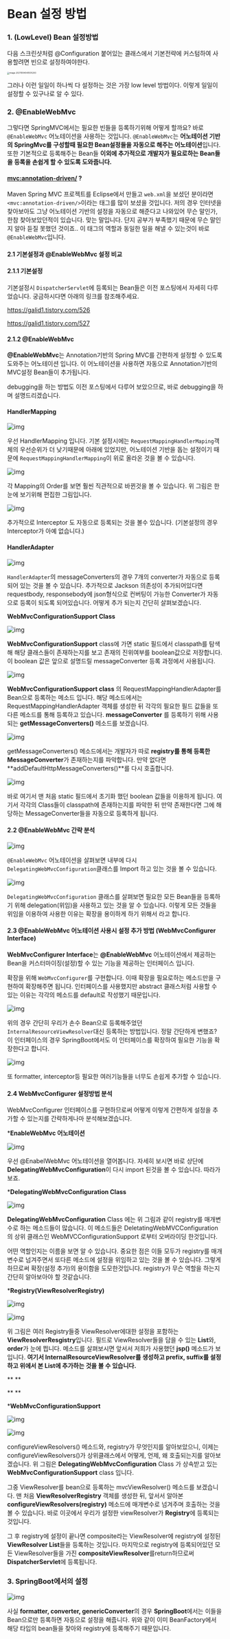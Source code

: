 

# Bean 설정 방법



### 1. (LowLevel) Bean 설정방법

다음 스크린샷처럼 @Configuration 붙어있는 클래스에서 기본전략에 커스텀하여 사용할려면 빈으로 설정하여야한다. 

<img src="/assets/images/image-20211004040505293.png" alt="image-20211004040505293" style="zoom:33%;" />

그러나 이런 일일이 하나씩 다 설정하는 것은 가장 low level 방법이다. 이렇게 일일이 설정할 수 있구나로 알 수 있다.



### 2. @EnableWebMvc

그렇다면 SpringMVC에서는 필요한 빈들을 등록하기위해 어떻게 할까요? 바로 `@EnableWebMvc` 어노테이션을 사용하는 것입니다. `@EnableWebMvc`는 **어노테이션 기반의 SpringMvc를 구성할때 필요한 Bean설정들을 자동으로 해주는 어노테이션**입니다. 또한 기본적으로 등록해주는 Bean들 **이외에 추가적으로 개발자가 필요로하는 Bean들을 등록을 손쉽게 할 수 있도록 도와줍니다.**

 

#### <mvc:annotation-driven/> ?

Maven Spring MVC 프로젝트를 Eclipse에서 만들고 `web.xml`을 보셨던 분이라면 `<mvc:annotation-driven/>`이라는 태그를 많이 보셨을 것입니다. 저의 경우 인터넷을 찾아보아도 그냥 어노테이션 기반의 설정을 자동으로 해준다고 나와있어 무슨 말인가, 한참 찾아보았던적이 있습니다. 맞는 말입니다. 단지 공부가 부족했기 때문에 무슨 말인지 알아 듣질 못했던 것이죠.. 이 태그의 역할과 동일한 일을 해낼 수 있는것이 바로 `@EnableWebMvc`입니다.

 

 

#### 2.1 기본설정과 @EnableWebMvc 설정 비교

#### 2.1.1 기본설정

기본설정시 `DispatcherServlet`에 등록되는 Bean들은 이전 포스팅에서 자세히 다루었습니다. 궁금하시다면 아래의 링크를 참조해주세요.

https://galid1.tistory.com/526

https://galid1.tistory.com/527

 

 

#### 2.1.2 @EnableWebMvc

**@EnableWebMvc**는 Annotation기반의 Spring MVC를 간편하게 설정할 수 있도록 도와주는 어노테이션 입니다. 이 어노테이션을 사용하면 자동으로 Annotation기반의 MVC설정 Bean들이 추가됩니다.

debugging을 하는 방법도 이전 포스팅에서 다루어 보았으므로, 바로 debugging을 하며 설명드리겠습니다.

 

#### HandlerMapping

![img](https://t1.daumcdn.net/cfile/tistory/9966C6405CCA5B2640)

우선 HandlerMapping 입니다. 기본 설정시에는 `RequestMappingHandlerMaping`객체의 우선순위가 더 낮기때문에 아래에 있었지만, 어노테이션 기반을 돕는 설정이기 때문에 `RequestMappingHandlerMapping`이 위로 올라온 것을 볼 수 있습니다.

 

![img](https://t1.daumcdn.net/cfile/tistory/99F2D9395CCA5B2906)

각 Mapping의 Order를 보면 훨씬 직관적으로 바뀐것을 볼 수 있습니다. 위 그림은 한눈에 보기위해 편집한 그림입니다.

 

![img](https://t1.daumcdn.net/cfile/tistory/99578B485CCA5B2C0E)

추가적으로 Interceptor 도 자동으로 등록되는 것을 볼수 있습니다. (기본설정의 경우 Interceptor가 아예 없습니다.)

 

 

#### HandlerAdapter

![img](https://t1.daumcdn.net/cfile/tistory/9981CF465CCA5B3006)

`HandlerAdapter`의 messageConverters의 경우 7개의 converter가 자동으로 등록되어 있는 것을 볼 수 있습니다. 추가적으로 Jackson 의존성이 추가되어있다면 requestbody, responsebody에 json형식으로 컨버팅이 가능한 Converter가 자동으로 등록이 되도록 되어있습니다. 어떻게 추가 되는지 간단히 살펴보겠습니다.

 

**WebMvcConfigurationSupport Class**

![img](https://t1.daumcdn.net/cfile/tistory/995F6E3D5CCE6DD03A)

**WebMvcConfigurationSupport** class에 가면 static 필드에서 classpath를 탐색해 해당 클래스들이 존재하는지를 보고 존재의 진위여부를 boolean값으로 저장합니다. 이 boolean 값은 앞으로 설명드릴 messageConverter 등록 과정에서 사용됩니다.



![img](https://t1.daumcdn.net/cfile/tistory/99A07C4C5CCE6DD00E)

**WebMvcConfigurationSupport class** 의 RequestMappingHandlerAdapter를 Bean으로 등록하는 메소드 입니다. 해당 메소드에서는 RequestMappingHandlerAdapter 객체를 생성한 뒤 각각의 필요한 필드 값들을 또다른 메소드를 통해 등록하고 있습니다. **messageConverter** 를 등록하기 위해 사용되는 **getMessageConverters()** 메소드를 보겠습니다.



![img](https://t1.daumcdn.net/cfile/tistory/99B2EA3C5CCE6DD003)

getMessageConverters() 메소드에서는 개발자가 따로 **registry를 통해 등록한 MessageConverter**가 존재하는지를 파악합니다. 만약 없다면 **addDefaultHttpMessageConverters()**를 다시 호출합니다.



![img](https://t1.daumcdn.net/cfile/tistory/99E1CF375CCE6DD007)

바로 여기서 맨 처음 static 필드에서 초기화 했던 boolean 값들을 이용하게 됩니다. 여기서 각각의 Class들이 classpath에 존재하는지를 파악한 뒤 만약 존재한다면 그에 해당하는 MessageConverter들을 자동으로 등록하게 됩니다.



 

#### 2.2 @EnableWebMvc 간략 분석

 

![img](https://t1.daumcdn.net/cfile/tistory/99B1D1345CCA5B3337)

`@EnableWebMvc` 어노테이션을 살펴보면 내부에 다시 `DelegatingWebMvcConfiguration`클래스를 Import 하고 있는 것을 볼 수 있습니다.

 

![img](https://t1.daumcdn.net/cfile/tistory/9965CA4B5CCA5B3706)

`DelegatingWebMvcConfiguration` 클래스를 살펴보면 필요한 모든 Bean들을 등록하기 위해 delegation(위임)을 사용하고 있는 것을 알 수 있습니다. 이렇게 모든 것들을 위임을 이용하여 사용한 이유는 확장을 용이하게 하기 위해서 라고 합니다.

 

 

#### 2.3 @EnableWebMvc 어노테이션 사용시 설정 추가 방법 (WebMvcConfigurer Interface)

**WebMvcConfigurer Interface**는 **@EnableWebMvc** 어노테이션에서 제공하는 Bean을 커스터마이징(설정)할 수 있는 기능을 제공하는 인터페이스 입니다.

확장을 위해 `WebMvcConfigurer`를 구현합니다. 이때 확장을 필요로하는 메소드만을 구현하여 확장해주면 됩니다. 인터페이스를 사용했지만 abstract 클래스처럼 사용할 수 있는 이유는 각각의 메소드를 default로 작성했기 때문입니다.

 

![img](https://t1.daumcdn.net/cfile/tistory/9904AC465CCA5B3B33)

위의 경우 간단히 우리가 손수 Bean으로 등록해주었던 `InternalResourceViewResolver`대신 등록하는 방법입니다. 정말 간단하게 변했죠? 이 인터페이스의 경우 SpringBoot에서도 이 인터페이스를 확장하여 필요한 기능을 확장한다고 합니다.

 

![img](https://t1.daumcdn.net/cfile/tistory/990CD6475CCA5B3E0C)

또 formatter, interceptor등 필요한 여러기능들을 너무도 손쉽게 추가할 수 있습니다.

 



#### 2.4 WebMvcConfigurer 설정방법 분석

WebMvcConfigurer 인터페이스를 구현하므로써 어떻게 이렇게 간편하게 설정을 추가할 수 있는지를 간략하게나마 분석해보겠습니다.



***EnableWebMvc 어노테이션**

![img](https://t1.daumcdn.net/cfile/tistory/997D234F5CCE566F2B)

우선 @EnabelWebMvc 어노테이션을 열어봅니다. 자세히 보시면 바로 상단에 **DelegatingWebMvcConfiguration**이 다시 import 된것을 볼 수 있습니다. 따라가보죠.





***DelegatingWebMvcConfiguration Class**

![img](https://t1.daumcdn.net/cfile/tistory/9939BD3A5CCE584B22)

**DelegatingWebMvcConfiguration** Class 에는 위 그림과 같이 registry를 매개변수로 하는 메소드들이 많습니다. 이 메소드들은 DeletatingWebMVCConfiguration의 상위 클래스인 WebMVCConfigurationSupport 로부터 오버라이딩 한것입니다.

어떤 역할인지는 이름을 보면 알 수 있습니다. 중요한 점은 이들 모두가 registry를 매개변수로 넘겨주면서 또다른 메소드에 설정을 위임하고 있는 것을 볼 수 있습니다. 그렇게 하므로써 확장(설정 추가)의 용이함을 도모한것입니다. registry가 무슨 역할을 하는지 간단히 알아보아야 할 것같습니다.





***Registry(ViewResolverRegistry)**

![img](https://t1.daumcdn.net/cfile/tistory/99A04E3C5CCE5A6F2B)

![img](https://t1.daumcdn.net/cfile/tistory/9980154B5CCE5A6F31)

위 그림은 여러 Registry들중 ViewResolver에대한 설정을 포함하는 **ViewResolverResgistry**입니다. 필드로 ViewResolver들을 담을 수 있는 **List**와, **order**가 눈에 띕니다. 메소드를 살펴보시면 앞서서 저희가 사용했던 **jsp()** 메소드가 보입니다. **여기서 InternalResourceViewResolver를 생성하고 prefix, suffix를 설정하고 위에서 본 List에 추가하는 것을 볼 수 있습니다.**

**
**

**
**

***WebMvcConfigurationSupport**

![img](https://t1.daumcdn.net/cfile/tistory/999160365CCE5B6931)

![img](https://t1.daumcdn.net/cfile/tistory/992F2C4B5CCE5B6934)

configureViewResolvers() 메소드와, registry가 무엇인지를 알아보았으니, 이제는 configureViewResolvers()가 상위클래스에서 어떻게, 언제, 왜 호출되는지를 알아보겠습니다. 위 그림은 **DelegatingWebMvcConfiguration** Class 가 상속받고 있는 **WebMvcConfigurationSupport** class 입니다.



그중 ViewResolver를 bean으로 등록하는 mvcViewResolver() 메소드를 보겠습니다. 맨 처음 **ViewResolverRegistry** 객체를 생성한 뒤, 앞서서 알아본 **configureViewResolvers(registry)** 메소드에 매개변수로 넘겨주며 호출하는 것을 볼 수 있습니다. 바로 이곳에서 우리가 설정한 viewResolver가 **Registry**에 등록되는 것입니다. 



그 후 registry에 설정이 끝나면 composite라는 ViewResolver에 registry에 설정된 **ViewResolver List**들을 등록하는 것입니다. 마지막으로 registry에 등록되어있던 모든 ViewResolver들을 가진 **compositeViewResolver**를return하므로써 **DispatcherServlet**에 등록됩니다.









### 3. SpringBoot에서의 설정

![img](https://t1.daumcdn.net/cfile/tistory/99BA914D5CCB9EC210)

사실 **formatter, converter, genericConverter**의 경우 **SpringBoot**에서는 이들을 Bean으로만 등록하면 자동으로 설정을 해줍니다. 위와 같이 이미 BeanFactory에서 해당 타입의 bean들을 찾아와 registry에 등록해주기 때문입니다.